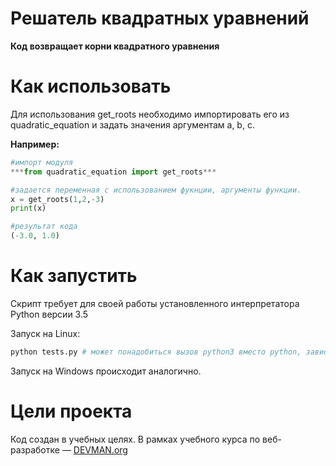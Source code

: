 # Решатель квадратных уравнений

**Код возвращает корни квадратного уравнения**

# Как использовать

Для использования get_roots необходимо импортировать его из quadratic_equation и задать значения аргументам a, b, c.

**Например:**
```python 
#импорт модуля
***from quadratic_equation import get_roots***

#задается переменная с использованием фукнции, аргументы функции.
x = get_roots(1,2,-3)
print(x)

#результат кода
(-3.0, 1.0)
```

# Как запустить

Скрипт требует для своей работы установленного интерпретатора Python версии 3.5

Запуск на Linux:

```bash
python tests.py # может понадобиться вызов python3 вместо python, зависит от настроек операционной системы
```

Запуск на Windows происходит аналогично.

# Цели проекта

Код создан в учебных целях. В рамках учебного курса по веб-разработке ― [DEVMAN.org](https://devman.org)

